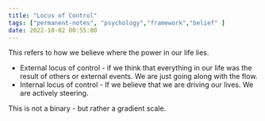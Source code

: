 ```yaml
---
title: "Locus of Control"
tags: ["permanent-notes", "psychology","framework","belief" ]
date: 2022-10-02 00:55:00
---
```


This refers to how we believe where the power in our life lies.

- External locus of control - if we think that everything in our life was the result of others or external events. We are just going along with the flow.
- Internal locus of control - If we believe that we are driving our lives. We are actively steering.

This is not a binary - but rather a gradient scale.